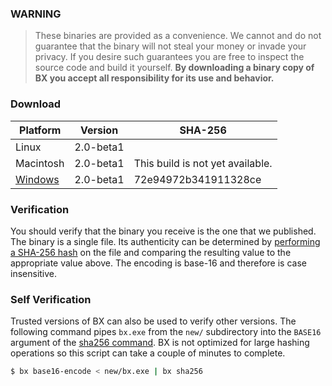 ### WARNING

> These binaries are provided as a convenience. We cannot and do not guarantee that the binary will not steal your money or invade your privacy. If you desire such guarantees you are free to inspect the source code and build it yourself. **By downloading a binary copy of BX you accept all responsibility for its use and behavior.**

### Download

| Platform | Version | SHA-256 |
|----------|---------|---------|
| Linux | 2.0-beta1 | |
| Macintosh | 2.0-beta1 | This build is not yet available. |
| [Windows](download) | 2.0-beta1 | 72e94972b341911328ce |

### Verification
You should verify that the binary you receive is the one that we published. The binary is a single file. Its authenticity can be determined by [performing a SHA-256 hash](http://onlinemd5.com) on the file and comparing the resulting value to the appropriate value above. The encoding is base-16 and therefore is case insensitive.

### Self Verification
Trusted versions of BX can also be used to verify other versions. The following command pipes `bx.exe` from the `new/` subdirectory into the `BASE16` argument of the [sha256 command](bx-sha256). BX is not optimized for large hashing operations so this script can take a couple of minutes to complete.
```sh
$ bx base16-encode < new/bx.exe | bx sha256
```